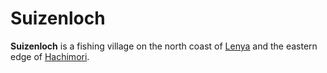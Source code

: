 # Suizenloch

**Suizenloch** is a fishing village on the north coast of [Lenya](../../ch-1-welcome-to-mote/esterfell/lenya/lenya.md) and the eastern edge of [Hachimori](../../ch-1-welcome-to-mote/esterfell/lenya/hachimori.md).
